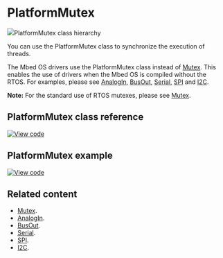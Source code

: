 # PlatformMutex

<span class="images">![](https://os.mbed.com/docs/v5.15/mbed-os-api-doxy/class_platform_mutex.png)<span>PlatformMutex class hierarchy</span></span>

You can use the PlatformMutex class to synchronize the execution of threads.

The Mbed OS drivers use the PlatformMutex class instead of [Mutex](mutex.html). This enables the use of drivers when the Mbed OS is compiled without the RTOS. For examples, please see [AnalogIn](analogin.html), [BusOut](busout.html), [Serial](serial.html), [SPI](spi.html) and [I2C](i2c.html).

<span class="notes">**Note:** For the standard use of RTOS mutexes, please see [Mutex](mutex.html).</span>

## PlatformMutex class reference

[![View code](https://www.mbed.com/embed/?type=library)](https://os.mbed.com/docs/v5.15/mbed-os-api-doxy/class_platform_mutex.html)

## PlatformMutex example

[![View code](https://www.mbed.com/embed/?url=https://os.mbed.com/teams/mbed_example/code/mbed-os-example-platform-mutex/)](https://os.mbed.com/teams/mbed_example/code/mbed-os-example-platform-mutex/file/2084d9e90526/main.cpp)

## Related content

- [Mutex](mutex.html).
- [AnalogIn](analogin.html).
- [BusOut](busout.html).
- [Serial](serial.html).
- [SPI](spi.html).
- [I2C](i2c.html).
